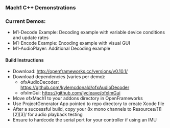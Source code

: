 ### Mach1 C++ Demonstrations
### 
### 
### Current Demos:
 - M1-Decode Example: Decoding example with variable device conditions and update rates 
 - M1-Encode Example: Encoding example with visual GUI
 - M1-AudioPlayer: Additional Decoding example

#### Build Instructions
 - Download: http://openframeworks.cc/versions/v0.10.1/
 - Download dependencies (varies per demo): 
	- ofxAudioDecoder: https://github.com/kylemcdonald/ofxAudioDecoder
	- ofxImGui: https://github.com/jvcleave/ofxImGui
- Move ofxMach1 to your addons directory in OpenFrameworks
- Use ProjectGenerator App pointed to repo directory to create Xcode file 
- After a successful build, copy your 8x mono channels to Resources/[1][2][3]/ for audio playback testing
- Ensure to hardcode the serial port for your controller if using an IMU
